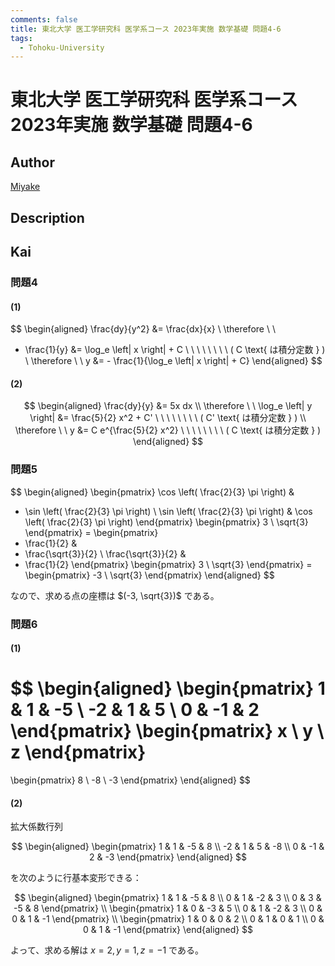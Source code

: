 ```yaml
---
comments: false
title: 東北大学 医工学研究科 医学系コース 2023年実施 数学基礎 問題4-6
tags:
  - Tohoku-University
---
```

# 東北大学 医工学研究科 医学系コース 2023年実施 数学基礎 問題4-6

## **Author**
[Miyake](https://miyake.github.io/exams/index.html)

## **Description**

## **Kai**
### 問題4
#### (1)

$$
\begin{aligned}
\frac{dy}{y^2} &= \frac{dx}{x}
\\
\therefore \ \ 
- \frac{1}{y} &= \log_e \left| x \right| + C
\ \ \ \ \ \ \ \ ( C \text{ は積分定数 } )
\\
\therefore \ \ 
y &= - \frac{1}{\log_e \left| x \right| + C}
\end{aligned}
$$

#### (2)

$$
\begin{aligned}
\frac{dy}{y} &= 5x dx
\\
\therefore \ \ 
\log_e \left| y \right| &= \frac{5}{2} x^2 + C'
\ \ \ \ \ \ \ \ ( C' \text{ は積分定数 } )
\\
\therefore \ \ 
y &= C e^{\frac{5}{2} x^2}
\ \ \ \ \ \ \ \ ( C \text{ は積分定数 } )
\end{aligned}
$$

### 問題5

$$
\begin{aligned}
\begin{pmatrix}
\cos \left( \frac{2}{3} \pi \right) &
- \sin \left( \frac{2}{3} \pi \right) \\
\sin \left( \frac{2}{3} \pi \right) &
\cos \left( \frac{2}{3} \pi \right)
\end{pmatrix}
\begin{pmatrix} 3 \\ \sqrt{3} \end{pmatrix}
= 
\begin{pmatrix}
- \frac{1}{2} &
- \frac{\sqrt{3}}{2} \\
\frac{\sqrt{3}}{2} &
- \frac{1}{2}
\end{pmatrix}
\begin{pmatrix} 3 \\ \sqrt{3} \end{pmatrix}
= 
\begin{pmatrix} -3 \\ \sqrt{3} \end{pmatrix}
\end{aligned}
$$

なので、求める点の座標は $(-3, \sqrt{3})$ である。

### 問題6
#### (1)

$$
\begin{aligned}
\begin{pmatrix} 1 & 1 & -5 \\ -2 & 1 & 5 \\ 0 & -1 & 2 \end{pmatrix}
\begin{pmatrix} x \\ y \\ z \end{pmatrix}
=
\begin{pmatrix} 8 \\ -8 \\ -3 \end{pmatrix}
\end{aligned}
$$

#### (2)
拡大係数行列

$$
\begin{aligned}
\begin{pmatrix}
1 & 1 & -5 & 8 \\
-2 & 1 & 5 & -8 \\
0 & -1 & 2 & -3
\end{pmatrix}
\end{aligned}
$$

を次のように行基本変形できる：

$$
\begin{aligned}
\begin{pmatrix}
1 & 1 & -5 & 8 \\
0 & 1 & -2 & 3 \\
0 & 3 & -5 & 8
\end{pmatrix}
\\
\begin{pmatrix}
1 & 0 & -3 & 5 \\
0 & 1 & -2 & 3 \\
0 & 0 &  1 & -1
\end{pmatrix}
\\
\begin{pmatrix}
1 & 0 & 0 & 2 \\
0 & 1 & 0 & 1 \\
0 & 0 & 1 & -1
\end{pmatrix}
\end{aligned}
$$

よって、求める解は $x=2,y=1,z=-1$ である。